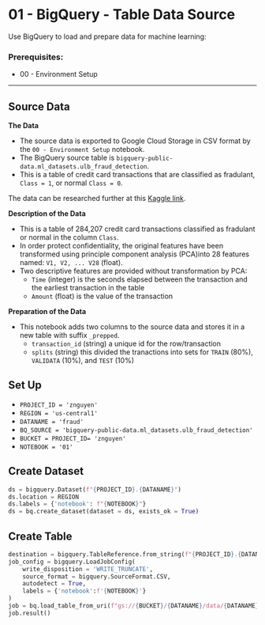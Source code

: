 # 01 - BigQuery - Table Data Source
Use BigQuery to load and prepare data for machine learning:

### Prerequisites:
-  00 - Environment Setup
---
## Source Data 

**The Data**

* The source data is exported to Google Cloud Storage in CSV format by the `00 - Environment Setup` notebook.  
* The BigQuery source table is `bigquery-public-data.ml_datasets.ulb_fraud_detection`.  
* This is a table of credit card transactions that are classified as fradulant, `Class = 1`, or normal `Class = 0`.  

The data can be researched further at this [Kaggle link](https://www.kaggle.com/mlg-ulb/creditcardfraud).

**Description of the Data**

* This is a table of 284,207 credit card transactions classified as fradulant or normal in the column `Class`.  
* In order protect confidentiality, the original features have been transformed using principle component analysis (PCA)into 28 features named: `V1, V2, ... V28` (float).  
* Two descriptive features are provided without transformation by PCA:
    * `Time` (integer) is the seconds elapsed between the transaction and the earliest transaction in the table
    * `Amount` (float) is the value of the transaction

**Preparation of the Data**

* This notebook adds two columns to the source data and stores it in a new table with suffix `_prepped`.  
    * `transaction_id` (string) a unique id for the row/transaction
    * `splits` (string) this divided the tranactions into sets for `TRAIN` (80%), `VALIDATA` (10%), and `TEST` (10%)


## Set Up
* `PROJECT_ID = 'znguyen'`
* `REGION = 'us-central1'`
* `DATANAME = 'fraud'`
* `BQ_SOURCE = 'bigquery-public-data.ml_datasets.ulb_fraud_detection'`
* `BUCKET = PROJECT_ID= 'znguyen'`
* `NOTEBOOK = '01'`

## Create Dataset
``` python
ds = bigquery.Dataset(f"{PROJECT_ID}.{DATANAME}")
ds.location = REGION
ds.labels = {'notebook': f"{NOTEBOOK}"}
ds = bq.create_dataset(dataset = ds, exists_ok = True)
```
## Create Table
```python
destination = bigquery.TableReference.from_string(f"{PROJECT_ID}.{DATANAME}.{DATANAME}")
job_config = bigquery.LoadJobConfig(
    write_disposition = 'WRITE_TRUNCATE',
    source_format = bigquery.SourceFormat.CSV,
    autodetect = True,
    labels = {'notebook':f'{NOTEBOOK}'}
)
job = bq.load_table_from_uri(f"gs://{BUCKET}/{DATANAME}/data/{DATANAME}.csv", destination, job_config = job_config)
job.result()
```
